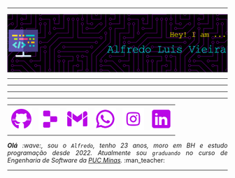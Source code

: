 -----

<div>
<img align="center" alt="Header" src="https://github.com/ALfLuisV/ALfLuisV/blob/main/imgs/github-header-image.png"/>
</div>

-----
-----
------

-----

<div align="center">
<table>
<tr>
 <td align="center" colspan="11"></td>
</tr> 
<tr>
<td><a href="https://github.com/ALfLuisV" target="_blank"><img src="https://github.com/ALfLuisV/ALfLuisV/blob/main/imgs/icons8-github-100.png" width="50px" height="50px"/></a>
</td>
<td><a href="https://replit.com/@ALluis"><img src="https://github.com/ALfLuisV/ALfLuisV/blob/main/imgs/icons8-replit-100.png" width="50px" height="50px"/></a>
</td>
<td><a href="mailto:alfredoluisvieira@gmail.com" target="_blank"><img src="https://github.com/ALfLuisV/ALfLuisV/blob/main/imgs/icons8-gmail-100.png" width="50px" height="50px"/></a>
</td>
<td><a href="https://wa.me/5531993855676" target="_blank"><img src="https://github.com/ALfLuisV/ALfLuisV/blob/main/imgs/icons8-whatsapp-96.png" width="50px" height="50px"/></a>
</td>
<td><a href="https://www.instagram.com/necrxmane/" target="_blank"><img src="https://github.com/ALfLuisV/ALfLuisV/blob/main/imgs/icons8-instagram-96.png" width="50px" height="50px"/></a>
</td>
<td><a href="https://www.linkedin.com/in/alfredo-luis-b0b546276/" target="_blank"><img src="https://github.com/ALfLuisV/ALfLuisV/blob/main/imgs/icons8-linkedin-100.png" width="50px" height="50px"/></a>
</td>
<!-- <td><a href="http://lattes.cnpq.br/1208427665892059" target="_blank"><img src="https://github.com/joaopauloaramuni/joaopauloaramuni/blob/main/img/lattes2.png?raw=true" width="50px" height="50px"/></a> -->
<!-- </td> -->
<!--<td><a href="https://slack.com/app_redirect?channel=UVD9N6VCL"><img src="https://github.com/joaopauloaramuni/joaopauloaramuni/blob/main/img/slack.png?raw=true" width="50px" height="50px"/></a>
</td>-->
<!-- <td><a href="https://discordapp.com/users/959151773728251914" target="_blank"><img src="https://github.com/ALfLuisV/ALfLuisV/blob/main/imgs/icons8-discord-100.png" width="50px" height="50px"/></a> -->
</td>
<!-- <td><a href="https://www.skoob.com.br/perfil/Aramuni" target="_blank"><img src="https://github.com/joaopauloaramuni/joaopauloaramuni/blob/main/img/skoob2.png?raw=true" width="50px" height="50px"/></a> -->
</td>
<!-- <td><a href="https://scholar.google.com.br/citations?user=OARYxSYAAAAJ&hl=pt-BR&oi=ao" target="_blank"><img src="https://github.com/joaopauloaramuni/joaopauloaramuni/blob/main/img/scholar2.png?raw=true" width="50px" height="50px"/></a> -->
</td>
<!-- <td><a href="https://calendly.com/aramuni/" target="_blank"><img src="https://github.com/joaopauloaramuni/joaopauloaramuni/blob/main/img/calendar2.png?raw=true" width="50px" height="50px"/></a> -->
</td>
</tr>
<tr>
 <td align="center" colspan="11"></td>
</tr> 
</table>

</div>
<div align="justify">
<i><b>Olá</b> :wave:, sou o <code>Alfredo</code>, tenho 23 anos, moro em BH e estudo programação desde 2022. Atualmente sou <code>graduando</code> no curso de Engenharia de Software da <a href="https://www.pucminas.br/" target="_blank">PUC Minas</a>.</i> :man_teacher:<br />
</div>

-----
